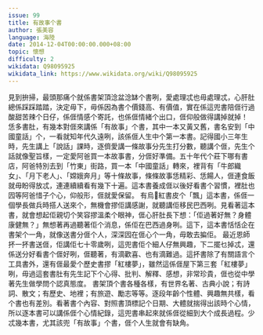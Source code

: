 ```yaml
---
issue: 99
title: 有故事个書
author: 張美容
language: 海陸
date: 2014-12-04T00:00:00.000+08:00
topic: 懷想
difficulty: 2
wikidata: Q98095925
wikidata_link: https://www.wikidata.org/wiki/Q98095925
---
```

見到拚掃，最頭那痛个就係書架頂淰盆淰缽个書咧，愛處理忒也毋處理忒，心肝肚總係踩踩踏踏，決定毋下，毋係因為書个價錢高、有價值，實在係這兜書陪𠊎行過酸甜苦辣个日仔，係𠊎情感个寄託，也係𠊎情緒个出口，𠊎仰般做得講掉就掉！
恁多書肚，有幾本對𠊎來講係「有故事」个書，其中一本又黃又舊，書名安到「中國童話」个，一看就知年代久遠咧，該係𠊎人生中个第一本書。記得國小三年生時，先生講上「說話」課時，逐儕愛講一條故事分先生打分數，聽講个𠊎，先生个話就像聖旨樣，一定愛阿爸買一本故事書，分𠊎好準備。五十年代个莊下哪有書店，阿爸特別去到「竹東」街路，買一本「中國童話」轉來，裡背有「牛郎織女」、「月下老人」、「嫦娥奔月」等十條故事，條條故事恁精彩、恁餳人，𠊎連食飯就毋盼得放忒，連連續續看有幾下十遍。這本書養成𠊎以後好看書个習慣，裡肚也囥等阿爸惜子个心，仰般形，𠊎就愛保留。
有烏𪐞紅書皮个「飄」這本書，係𠊎一個學長做兵時搭人送來个，無機會摎佢講感謝，就聽講佢移民巴西咧。見看著這本書，就會想起佢親切个笑容摎溫柔个眼神，𠊎心肝肚長下想：「佢過著好無？身體康健無？」無想著再過聽著佢个消息，係佢在巴西過身咧。這下，這本書恬恬企在書架个一角，就像送書分𠊎个人，深深囥在𠊎心个一角，毋敢去揙佢。
最近恩師抔一抔書送𠊎，佢講佢七十零歲咧，這兜書佢个細人仔無興趣，下二擺乜掉忒，還係送分好看書个𠊎好咧，𠊎聽著，有滴歡喜、也有滴難過。這抔書除了有關語言个工具書外，還有𠊎最愛个歷史書摎「紅樓夢」，雖然這係𠊎屋下第三套「紅樓夢」咧，毋過這套書肚有先生記下个心得、批判、解釋、感想，非常珍貴，𠊎也從中學著先生做學問个認真態度。
書架頂个書各種各樣，有世界名著、古典小說；有詩詞、散文；有歷史、地裡；有旅遊、勵志等等。逐段年齡个性體、興趣無共樣，看个書也有差別。看著書个內容、對照書頂標記个日期、大體就揣得出該時个心情，所以逐本書可以講係𠊎个心情紀錄，這兜書串起來就係𠊎從細到大个成長過程。少忒幾本書，尤其該兜「有故事」个書，𠊎个人生就會有缺角。